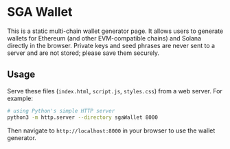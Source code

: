 # SGA Wallet

This is a static multi-chain wallet generator page. It allows users to generate wallets for Ethereum (and other EVM-compatible chains) and Solana directly in the browser. Private keys and seed phrases are never sent to a server and are not stored; please save them securely.

## Usage

Serve these files (`index.html`, `script.js`, `styles.css`) from a web server. For example:

```bash
# using Python's simple HTTP server
python3 -m http.server --directory sgaWallet 8000
```

Then navigate to `http://localhost:8000` in your browser to use the wallet generator.